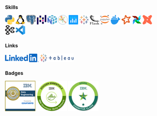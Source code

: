 <h3>Skills</h3>
<a href="#" title="Python"><img src="https://github.com/marubadtz/marubadtz/blob/main/icons/python.svg" alt="Python" width="31px" height="31px"></a>
<a href="#" title="Linux"><img src="https://github.com/marubadtz/marubadtz/blob/main/icons/linux-tux.svg" alt="Linux" width="31px" height="31px"></a>
<a href="#" title="PostgreSQL"><img src="https://github.com/marubadtz/marubadtz/blob/main/icons/postgresql.svg" alt="PostgreSQL" width="31px" height="31px"></a>
<a href="#" title="Pandas"><img src="https://github.com/marubadtz/marubadtz/blob/main/icons/pandas-icon.svg" alt="Pandas" width="31px" height="31px"></a>
<a href="#" title="Numpy"><img src="https://github.com/marubadtz/marubadtz/blob/main/icons/numpy-icon.svg" alt="Numpy" width="31px" height="31px"></a>
<a href="#" title="Matplotlib"><img src="https://github.com/marubadtz/marubadtz/blob/main/icons/matplotlib.svg" alt="Matplotlib" width="31px" height="31px"></a>
<a href="#" title="Plotly"><img src="https://github.com/marubadtz/marubadtz/blob/main/icons/plot_ly-icon.svg" alt="Plotly" width="31px" height="31px"></a>
<a href="#" title="Tableau"><img src="https://github.com/marubadtz/marubadtz/blob/main/icons/tableau-software.svg" alt="Tableau" width="31px" height="31px"></a>
<a href="#" title="Flask"><img src="https://github.com/marubadtz/marubadtz/blob/main/icons/flask.svg" alt="Flask" width="31px" height="31px"></a>
<a href="#" title="Jupyter"><img src="https://github.com/marubadtz/marubadtz/blob/main/icons/jupyter.svg" alt="Jupyter" width="31px" height="31px"></a>
<a href="#" title="Docker"><img src="https://github.com/marubadtz/marubadtz/blob/main/icons/docker-icon.svg" alt="Docker" width="31px" height="31px"></a>
<a href="#" title="Spark"><img src="https://github.com/marubadtz/marubadtz/blob/main/icons/apache_spark-icon.svg" alt="Spark" width="31px" height="31px"></a>
<a href="#" title="Airflow"><img src="https://github.com/marubadtz/marubadtz/blob/main/icons/airflow.svg" alt="Airflow" width="31px" height="31px"></a>
<a href="#" title="dbt"><img src="https://github.com/marubadtz/marubadtz/blob/main/icons/dbt.svg" alt="dbt" width="31px" height="31px"></a>
<a href="#" title="Kafka"><img src="https://github.com/marubadtz/marubadtz/blob/main/icons/kafka-icon.svg" alt="Kafka" width="31px" height="31px"></a>
<a href="#" title="VisualStudio"><img src="https://github.com/marubadtz/marubadtz/blob/main/icons/visual-studio-code.svg" alt="VisualStudio" width="31px" height="31px"></a>

<h3>Links</h3>
<a href="https://www.linkedin.com/in/sergei-frolov-62794853" title="Linkedin"><img src="https://github.com/marubadtz/marubadtz/blob/main/icons/linkedin-logo-2013.svg" alt="Linkedin" width="111px" height="28px"></a>
<a href="https://public.tableau.com/app/profile/sergei3087" title="Tableau"><img src="https://github.com/marubadtz/marubadtz/blob/main/icons/tableau-logo.svg" alt="Tableau" width="111px" height="28px"></a>

<h3>Badges</h3>
<a href="https://www.credly.com/earner/earned/badge/0e6cce8d-acbf-46ce-9d48-7749743a2fcb", title="Data Engineering Professional Certificate"><img src="https://github.com/marubadtz/marubadtz/blob/main/img/ibm_de_cert.png" alt="DE Certificate" width="100px" height="100px"></a>
<a href="https://www.credly.com/earner/earned/badge/4e666b7a-0f69-49db-b4af-91c13d35b597", title="Docker Essentials: A Developer Introduction"><img src="https://github.com/marubadtz/marubadtz/blob/main/img/docker_ess_badge.png" alt="Docker" width="100px" height="100px"></a>
<a href="https://www.credly.com/earner/earned/badge/3815dd23-f047-4e99-8305-a0494dfa0e68", title="Spark - Level 1"><img src="https://github.com/marubadtz/marubadtz/blob/main/img/spark_l1_badge.png" alt="Spark L1" width="100px" height="100px"></a>
